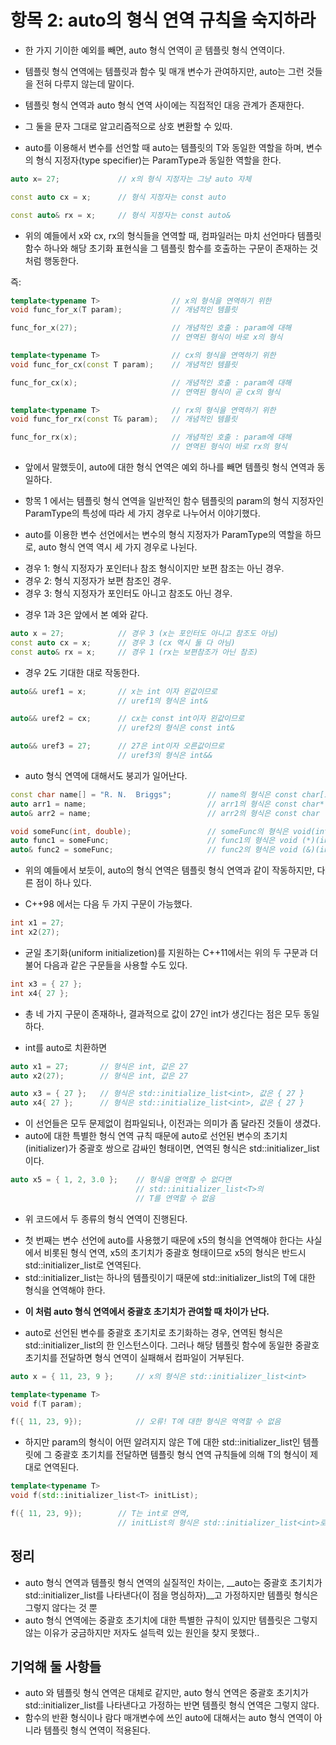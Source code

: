 # 항목 2: auto의 형식 연역 규칙을 숙지하라

* 한 가지 기이한 예외를 빼면, auto 형식 연역이 곧 템플릿 형식 연역이다.
* 템플릿 형식 연역에는 템플릿과 함수 및 매개 변수가 관여하지만, auto는 그런 것들을 전혀 다루지 않는데 말이다.

* 템플릿 형식 연역과 auto 형식 연역 사이에는 직접적인 대응 관계가 존재한다.
* 그 둘을 문자 그대로 알고리즘적으로 상호 변환할 수 있따.

* auto를 이용해서 변수를 선언할 때 auto는 템플릿의 T와 동일한 역할을 하며, 변수의 형식 지정자(type specifier)는 ParamType과 동일한 역할을 한다.

```cpp
auto x= 27;             // x의 형식 지정자는 그냥 auto 자체

const auto cx = x;      // 형식 지정자는 const auto

const auto& rx = x;     // 형식 지정자는 const auto&
```

* 위의 예들에서 x와 cx, rx의 형식들을 연역할 때, 컴파일러는 마치 선언마다 템플릿 함수 하나와 해당 초기화 표현식을 그 템플릿 함수를 호출하는 구문이 존재하는 것처럼 행동한다.

즉:
```cpp
template<typename T>                // x의 형식을 연역하기 위한
void func_for_x(T param);           // 개념적인 템플릿

func_for_x(27);                     // 개념적인 호출 : param에 대해
                                    // 연역된 형식이 바로 x의 형식

template<typename T>                // cx의 형식을 연역하기 위한
void func_for_cx(const T param);    // 개념적인 템플릿

func_for_cx(x);                     // 개념적인 호출 : param에 대해
                                    // 연역된 형식이 곧 cx의 형식

template<typename T>                // rx의 형식을 연역하기 위한
void func_for_rx(const T& param);   // 개념적인 템플릿

func_for_rx(x);                     // 개념적인 호출 : param에 대해
                                    // 연역된 형식이 바로 rx의 형식

```

* 앞에서 말했듯이, auto에 대한 형식 연역은 예외 하나를 빼면 템플릿 형식 연역과 동일하다.

* 항목 1 에서는 템플릿 형식 연역을 일반적인 함수 템플릿의 param의 형식 지정자인 ParamType의 특성에 따라 세 가지 경우로 나누어서 이야기했다.
* auto를 이용한 변수 선언에서는 변수의 형식 지정자가 ParamType의 역할을 하므로, auto 형식 연역 역시 세 가지 경우로 나뉜다.
- 경우 1: 형식 지정자가 포인터나 참조 형식이지만 보편 참조는 아닌 경우.
- 경우 2: 형식 지정자가 보편 참조인 경우.
- 경우 3: 형식 지정자가 포인터도 아니고 참조도 아닌 경우.

* 경우 1과 3은 앞에서 본 예와 같다.
```cpp
auto x = 27;            // 경우 3 (x는 포인터도 아니고 참조도 아님)
const auto cx = x;      // 경우 3 (cx 역시 둘 다 아님)
const auto& rx = x;     // 경우 1 (rx는 보편참조가 아닌 참조)
```

* 경우 2도 기대한 대로 작동한다.
```cpp
auto&& uref1 = x;       // x는 int 이자 왼값이므로
                        // uref1의 형식은 int&

auto&& uref2 = cx;      // cx는 const int이자 왼값이므로
                        // uref2의 형식은 const int&

auto&& uref3 = 27;      // 27은 int이자 오른값이므로
                        // uref3의 형식은 int&&
```

* auto 형식 연역에 대해서도 붕괴가 일어난다.
```cpp
const char name[] = "R. N.  Briggs";        // name의 형식은 const char[13]
auto arr1 = name;                           // arr1의 형식은 const char*
auto& arr2 = name;                          // arr2의 형식은 const char (&)[13]

void someFunc(int, double);                 // someFunc의 형식은 void(int, double)
auto func1 = someFunc;                      // func1의 형식은 void (*)(int, double)
auto& func2 = someFunc;                     // func2의 형식은 void (&)(int, double)
```
* 위의 예들에서 보듯이, auto의 형식 연역은 템플릿 형식 연역과 같이 작동하지만, 다른 점이 하나 있다.

* C++98 에서는 다음 두 가지 구문이 가능했다.
```cpp
int x1 = 27;
int x2(27);
```

* 균일 초기화(uniform initializetion)를 지원하는 C++11에서는 위의 두 구문과 더불어 다음과 같은 구문들을 사용할 수도 있다.
```cpp
int x3 = { 27 };
int x4{ 27 };
```

* 총 네 가지 구문이 존재하나, 결과적으로 값이 27인 int가 생긴다는 점은 모두 동일하다.

* int를 auto로 치환하면
```cpp
auto x1 = 27;       // 형식은 int, 값은 27
auto x2(27);        // 형식은 int, 값은 27

auto x3 = { 27 };   // 형식은 std::initialize_list<int>, 값은 { 27 }
auto x4{ 27 };      // 형식은 std::initialize_list<int>, 값은 { 27 }
```
* 이 선언들은 모두 문제없이 컴파일되나, 이전과는 의미가 좀 달라진 것들이 생겼다.
* auto에 대한 특별한 형식 연역 규칙 때문에 auto로 선언된 변수의 초기치(initializer)가 중괄호 쌍으로 감싸인 형태이면, 연역된 형식은 std::initializer_list이다.
```cpp
auto x5 = { 1, 2, 3.0 };    // 형식을 연역할 수 없다면 
                            // std::initializer_list<T>의
                            // T를 연역할 수 없음
```
* 위 코드에서 두 종류의 형식 연역이 진행된다.
- 첫 번째는 변수 선언에 auto를 사용했기 때문에 x5의 형식을 연역해야 한다는 사실에서 비롯된 형식 연역, x5의 초기치가 중괄호 형태이므로 x5의 형식은 반드시 std::initializer_list로 연역된다.
- std::initializer_list는 하나의 템플릿이기 때문에 std::initializer_list<T>의 T에 대한 형식을 연역해야 한다.
* **이 처럼 auto 형식 연역에서 중괄호 초기치가 관여할 때 차이가 난다.**
  
* auto로 선언된 변수를 중괄호 초기치로 초기화하는 경우, 연역된 형식은 std::initializer_list의 한 인스턴스이다. 그러나 해당 템플릿 함수에 동일한 중괄호 초기치를 전달하면 형식 연역이 실패해서 컴파일이 거부된다.
```cpp
auto x = { 11, 23, 9 };     // x의 형식은 std::initializer_list<int>

template<typename T>
void f(T param);

f({ 11, 23, 9});            // 오류! T에 대한 형식은 역역할 수 없음
```
* 하지만 param의 형식이 어떤 알려지지 않은 T에 대한 std::initializer_list<T>인 템플릿에 그 중괄호 초기치를 전달하면 템플릿 형식 연역 규칙들에 의해 T의 형식이 제대로 연역된다.
```cpp
template<typename T>
void f(std::initializer_list<T> initList);

f({ 11, 23, 9});        // T는 int로 연역,
                        // initList의 형식은 std::initializer_list<int>로 연역
```

## 정리
* auto 형식 연역과 템플릿 형식 연역의 실질적인 차이는, __auto는 중괄호 초기치가 std::initializer_list를 나타낸다(이 점을 명심하자)__고 가정하지만 템플릿 형식은 그렇지 않다는 것 뿐
* auto 형식 연역에는 중괄호 초기치에 대한 특별한 규칙이 있지만 템플릿은 그렇지 않는 이유가 궁금하지만 저자도 설득력 있는 원인을 찾지 못했다..

## 기억해 둘 사항들
* auto 와 템플릿 형식 연역은 대체로 같지만, auto 형식 연역은 중괄호 초기치가 std::initializer_list를 나타낸다고 가정하는 반면 템플릿 형식 연역은 그렇지 않다.
* 함수의 반환 형식이나 람다 매개변수에 쓰인 auto에 대해서는 auto 형식 연역이 아니라 템플릿 형식 연역이 적용된다.
